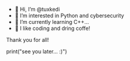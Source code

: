 - 👋 Hi, I’m @tuxkedi
- 👀 I’m interested in Python and cybersecurity
- 🌱 I’m currently learning C++...
- 💞️ I like coding and dring coffe!


Thank you for all! 

print("see you later... :)")
